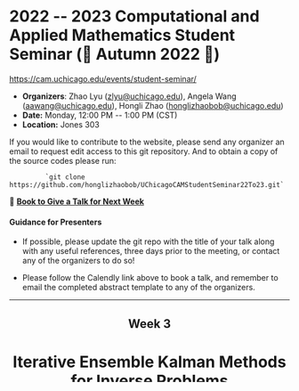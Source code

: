 # 2022 -- 2023 Computational and Applied Mathematics Student Seminar (🍂 Autumn 2022 🌰)

https://cam.uchicago.edu/events/student-seminar/

- **Organizers**: Zhao Lyu (zlyu@uchicago.edu), Angela Wang (aawang@uchicago.edu), Hongli Zhao (honglizhaobob@uchicago.edu)
- **Date:** Monday, 12:00 PM -- 1:00 PM (CST)
- **Location:** Jones 303  
  
If you would like to contribute to the website, please send any organizer  an email to request edit access to this git repository. And to obtain a copy of the source codes please run:

             `git clone https://github.com/honglizhaobob/UChicagoCAMStudentSeminar22To23.git`


📌 [**Book to Give a Talk for Next Week**](https://calendly.com/camseminar/30min)

#### Guidance for Presenters

- If possible, please update the git repo with the title of your talk along with any useful references, three days prior to the meeting, or contact any of the organizers to do so!

- Please follow the Calendly link above to book a talk, and remember to email the completed abstract template to any of the organizers.

--------------

<div align="center">
  <h2>  Week 3  </h2>
  <h1>   Iterative Ensemble Kalman Methods for Inverse Problems </h1>
  [<h1> Click here to read the abstract </h1>](https://github.com/honglizhaobob/UChicagoCAMStudentSeminar22To23/tree/main/CAM_Seminar_Abstract_Nathan.pdf)
  <strong> Nathan Waniorek  </strong>
</div>


## 📅 Schedule (2022 Autumn)
<div align="center">

| Week | Date   | Topic | Speaker                  | References | Notes |
| ---- | -----  | ----  | ----                     | ----       | ----  |
| 1    | 10/03  |       |                          |            |        Meet \& Greet         |
| 2    | 10/10  | The Gaussian Free Field: Properties and Applications |Mark|                  |                              |
| 3    | 10/17  | Iterative Ensemble Kalman Methods for Inverse Problems|Nathan|               |                              |
| 4    | 10/24  |       | Andrew                   |            |                              |
| 5    | 10/31  |       | Phillip            	   |            |                              |
| 6    | 11/07  |       |      				       |            |                              |
| 7    | 11/14  |       |         		           |            |                              |
| 8    | 11/21  |       |   Dan    		           |            |   Happy Thanksgiving!        |
| 9    | 11/28  |       |        		           |            |                              |
| 10   | 12/05  |       |         			       |            |   Good luck with finals!     |

  
</div>

## 📅 Past Maintained Talk Schedules 📅

### 2021 - 2022 Organizers: Adela DePavia, Phillip Lo, Abby Poteshman
---------


## 🔎 Proposed Talks 🔍 (Please feel free to add your name to the list!)

<details>
<summary>Table of Contents</summary>

###### 1. 



<br>[Back to top](#References)
</details>


----------
## 🔬 Reference Materials 🔬 (By Topic)









